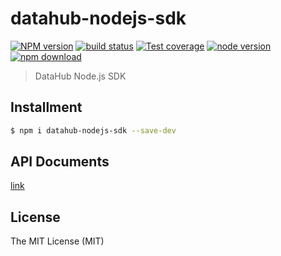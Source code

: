 # datahub-nodejs-sdk

[![NPM version][npm-image]][npm-url]
[![build status][travis-image]][travis-url]
[![Test coverage][coveralls-image]][coveralls-url]
[![node version][node-image]][node-url]
[![npm download][download-image]][download-url]

[npm-image]: https://img.shields.io/npm/v/datahub-nodejs-sdk.svg?style=flat-square
[npm-url]: https://npmjs.org/package/datahub-nodejs-sdk
[travis-image]: https://img.shields.io/travis/macacajs/datahub-nodejs-sdk.svg?style=flat-square
[travis-url]: https://travis-ci.org/macacajs/datahub-nodejs-sdk
[coveralls-image]: https://img.shields.io/coveralls/macacajs/datahub-nodejs-sdk.svg?style=flat-square
[coveralls-url]: https://coveralls.io/r/macacajs/datahub-nodejs-sdk?branch=master
[node-image]: https://img.shields.io/badge/node.js-%3E=_8-green.svg?style=flat-square
[node-url]: http://nodejs.org/download/
[download-image]: https://img.shields.io/npm/dm/datahub-nodejs-sdk.svg?style=flat-square
[download-url]: https://npmjs.org/package/datahub-nodejs-sdk

> DataHub Node.js SDK

## Installment

```bash
$ npm i datahub-nodejs-sdk --save-dev
```

## API Documents

[link](//macacajs.github.io/datahub-nodejs-sdk/)

## License

The MIT License (MIT)
